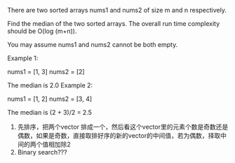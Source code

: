 There are two sorted arrays nums1 and nums2 of size m and n respectively.

Find the median of the two sorted arrays. The overall run time complexity should be O(log (m+n)).

You may assume nums1 and nums2 cannot be both empty.

Example 1:

nums1 = [1, 3]
nums2 = [2]

The median is 2.0
Example 2:

nums1 = [1, 2]
nums2 = [3, 4]

The median is (2 + 3)/2 = 2.5 
1. 先排序，把两个vector 排成一个，然后看这个vector里的元素个数是奇数还是偶数，如果是奇数，直接取排好序的新的vector的中间值，若为偶数，择取中间的两个值相加除2 
1. Binary search??? 
